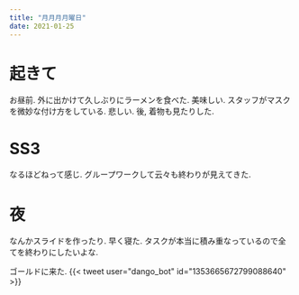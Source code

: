 ```yaml
---
title: "月月月月曜日"
date: 2021-01-25
---
```


# 起きて
お昼前. 外に出かけて久しぶりにラーメンを食べた. 美味しい. スタッフがマスクを微妙な付け方をしている. 悲しい. 後, 着物も見たりした.

# SS3
なるほどねって感じ. グループワークして云々も終わりが見えてきた.

# 夜
なんかスライドを作ったり. 早く寝た. タスクが本当に積み重なっているので全てを終わりにしたいよな.

ゴールドに来た.
{{< tweet user="dango_bot" id="1353665672799088640" >}}